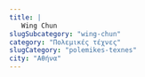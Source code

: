 ```yaml
---
title: |
   Wing Chun
slugSubcategory: "wing-chun"
category: "Πολεμικές τέχνες"
slugCategory: "polemikes-texnes"
city: "Αθήνα"
---
```


